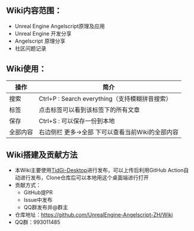 

## Wiki内容范围：

- Unreal Engine Angelscript原理及应用
- Unreal Engine 开发分享
- Angelscript 原理分享
- 社区问题记录



## Wiki使用：

| 操作     | 简介                                             |
| -------- | ------------------------------------------------ |
| 搜索     | Ctrl+P : Search everything（支持模糊拼音搜索）   |
| 标签     | 点击标签可以看到该标签下的所有文章               |
| 保存     | Ctrl+S : 可以保存一份到本地                      |
| 全部内容 | 右边侧栏 更多->全部 下可以查看当前Wiki的全部内容 |



## Wiki搭建及贡献方法

- 本Wiki主要使用[TidGi-Desktop](https://github.com/tiddly-gittly/TidGi-Desktop)进行发布，可以上传后利用GitHub Action自动进行发布，Clone仓库后可以本地用这个桌面端进行打开
- 贡献方式：
  - GitHub提PR
  - Issue中发布
  - QQ群发布并@群主
- 仓库地址：https://github.com/UnrealEngine-Angelscript-ZH/Wiki
- QQ群：993011485




